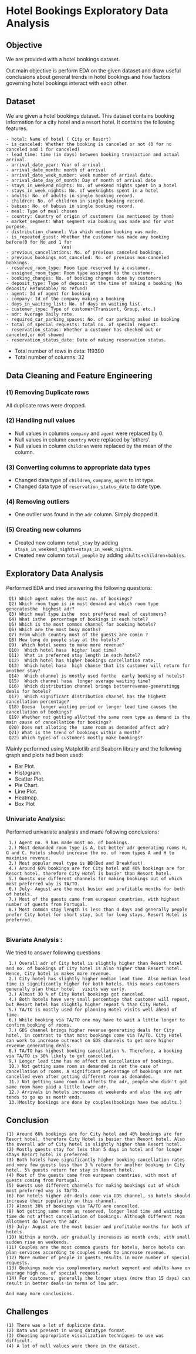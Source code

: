 # Hotel Bookings Exploratory Data Analysis

## Objective
We are provided with a hotel bookings dataset. 

Out main objective is perform EDA on the given dataset and draw useful conclusions about general trends in hotel bookings and how factors governing hotel bookings interact with each other.

## Dataset
We are given a hotel bookings dataset. This dataset contains booking information for a city hotel and a resort hotel. It contains the following features.

```
- hotel: Name of hotel ( City or Resort)
- is_canceled: Whether the booking is canceled or not (0 for no canceled and 1 for canceled)
- lead_time: time (in days) between booking transaction and actual arrival.
- arrival_date_year: Year of arrival
- arrival_date_month: month of arrival
- arrival_date_week_number: week number of arrival date.
- arrival_date_day_of_month: Day of month of arrival date
- stays_in_weekend_nights: No. of weekend nights spent in a hotel
- stays_in_week_nights: No. of weeknights spent in a hotel
- adults: No. of adults in single booking record.
- children: No. of children in single booking record.
- babies: No. of babies in single booking record. 
- meal: Type of meal chosen 
- country: Country of origin of customers (as mentioned by them)
- market_segment: What segment via booking was made and for what purpose.
- distribution_channel: Via which medium booking was made.
- is_repeated_guest: Whether the customer has made any booking before(0 for No and 1 for 
                     Yes)
- previous_cancellations: No. of previous canceled bookings.
- previous_bookings_not_canceled: No. of previous non-canceled bookings.
- reserved_room_type: Room type reserved by a customer.
- assigned_room_type: Room type assigned to the customer.
- booking_changes: No. of booking changes done by customers
- deposit_type: Type of deposit at the time of making a booking (No deposit/ Refundable/ No refund)
- agent: Id of agent for booking
- company: Id of the company making a booking
- days_in_waiting_list: No. of days on waiting list.
- customer_type: Type of customer(Transient, Group, etc.)
- adr: Average Daily rate.
- required_car_parking_spaces: No. of car parking asked in booking
- total_of_special_requests: total no. of special request.
- reservation_status: Whether a customer has checked out or canceled,or not showed 
- reservation_status_date: Date of making reservation status.
```

- Total number of rows in data: 119390
- Total number of columns: 32
## Data Cleaning and Feature Engineering

### (1) Removing Duplicate rows
All duplicate rows were dropped.

### (2) Handling null values
- Null values in columns `company` and `agent` were replaced by 0.
- Null values in column `country` were replaced by 'others'.
- Null values in column `children` were replaced by the mean of the column.
  

### (3) Converting columns to appropriate data types

- Changed data type of `children`, `company`, `agent` to int type.
- Changed data type of `reservation_status_date` to date type.

### (4) Removing outliers

- One outlier was found in the `adr` column. Simply dropped it.

### (5) Creating new columns
- Created new column `total_stay` by adding `stays_in_weekend_nights`+`stays_in_week_nights`.
- Created new column `total_people` by adding `adults`+`children`+`babies`.

## Exploratory Data Analysis

Performed EDA and tried answering the following questions:

```
 Q1) Which agent makes the most no. of bookings?
 Q2) Which room type is in most demand and which room type generatesthe  highest adr?
 Q3) Which meal type isthe  most preffered meal of customers?
 Q4) What isthe  percentage of bookings in each hotel?
 Q5) Which is the most common channel for booking hotels?
 Q6) Which are the most busy months?
 Q7) From which country most of the guests are comin ?
 Q8) How long do people stay at the hotels?
 Q9)  Which hotel seems to make more revenue?
 Q10)  Which hotel hasa  higher lead time?
 Q11)  What is preferred stay length in each hotel?
 Q12)  Which hotel has higher bookings cancellation rate.
 Q13)  Which hotel hasa  high chance that its customer will return for another stay?
 Q14)  Which channel is mostly used forthe  early booking of hotels?
 Q15)  Which channel hasa  longer average waiting time?
 Q16)  Which distribution channel brings betterrevenue-generatingg deals for hotels?
 Q17)  Which significant distribution channel has the highest cancellation percentage?
 Q18) Doesa  longer waiting period or longer lead time causes the cancellation of bookings?
 Q19) Whether not getting allotted the same room type as demand is the main cause of cancellation for bookings?
 Q20) Does not alloting the  same room as demanded affect adr? 
 Q21) What is the trend of bookings within a month?
 Q22) Which types of customers mostly make bookings?

```

Mainly performed using Matplotlib and Seaborn library and the following graph and plots had been used:
  -  Bar Plot.
  -  Histogram.
   - Scatter Plot.
   - Pie Chart.
   - Line Plot.
   - Heatmap.
- Box Plot
             
###  Univariate Analysis:

Performed univariate analysis and made following conclusions:
```
 1.) Agent no. 9 has made most no. of bookings.
 2.) Most demanded room type is A, but better adr generating rooms H, G and C. Hotels should increase the no. of room types A and H to maximise revenue.
 3.) Most popular meal type is BB(Bed and Breakfast).
 4.) Around 60% bookings are for City hotel and 40% bookings are for Resort hotel, therefore City Hotel is busier than Resort hotel.
 5.) Guests use different channels for making bookings out of which most preferred way is TA/TO.
 6.) July- August are the most busier and profitable months for both of hotels. 
 7.) Most of the guests came from european countries, with highest number of guests from Portugal.
 8.) Most common stay length is less than 4 days and generally people prefer City hotel for short stay, but for long stays, Resort Hotel is preferred.
 
```




### Bivariate Analysis :

We tried to answer following questions
```
 1.) Overall adr of City hotel is slightly higher than Resort hotel and no. of bookings of City hotel is also higher than Resort hotel. Hence, City hotel is makes more revenue.
 2.) City hotel has slightly higher median lead time. Also median lead time is significantly higher for both hotels, this means customers generally plan their hotel   visits way early.
 3.) Almost 30 % of City Hotel bookings got canceled.
 4.) Both hotels have very small percentage that customer will repeat, but Resort hotel has slightly higher repeat % than City Hotel.
 5.) TA/TO is mostly used for planning Hotel visits well ahead of time. 
 6.) While booking via TA/TO one may have to wait a little longer to confirm booking of rooms.
 7.) GDS channel brings higher revenue generating deals for City hotel, in contrast to that most bookings come via TA/TO. City Hotel can work to increase outreach on GDS channels to get more higher revenue generating deals.
 8.) TA/TO has highest booking cancellation %. Therefore, a booking via TA/TO is 30% likely to get cancelled.
 9.) Longer lead time has no affect on cancellation of bookings.
 10.) Not getting same room as demanded is not the case of cancellation of rooms. A significant percentage of bookings are not cancelled even after getting different room as demanded.
 11.) Not getting same room do affects the adr, people who didn't got same room have paid a little lower adr. 
 12.) Arrivals in hotels increases at weekends and also the avg adr tends to go up as month ends. 
 13.)Moslty bookings are done by couples(bookings have two adults.)
```

## Conclusion

```
(1) Around 60% bookings are for City hotel and 40% bookings are for Resort hotel, therefore City Hotel is busier than Resort hotel. Also the overall adr of City hotel is slightly higher than Resort hotel.
(2) Mostly guests stay for less than 5 days in hotel and for longer stays Resort hotel is preferred.
(3) Both hotels have significantly higher booking cancellation rates and very few guests less than 3 % return for another booking in City hotel. 5% guests return for stay in Resort hotel.
(4) Most of the guests came from european countries, with most of guests coming from Portugal.
(5) Guests use different channels for making bookings out of which most preferred way is TA/TO.
(6) For hotels higher adr deals come via GDS channel, so hotels should increase their popularity on this channel.
(7) Almost 30% of bookings via TA/TO are cancelled.
(8) Not getting same room as reserved, longer lead time and waiting time do not affect cancellation of bookings. Although different room allotment do lowers the adr.
(9) July- August are the most busier and profitable months for both of hotels. 
(10) Within a month, adr gradually increases as month ends, with small sudden rise on weekends.
(11) Couples are the most common guests for hotels, hence hotels can plan services according to couples needs to increase revenue.
(12) More number of people in guests results in more number of special requests.
(13) Bookings made via complementary market segment and adults have on average high no. of special request.
(14) For customers, generally the longer stays (more than 15 days) can result in better deals in terms of low adr.

And many more conclusions.
```
## Challenges
```
(1) There was a lot of duplicate data.
(2) Data was present in wrong datatype format.
(3) Choosing appropriate visualization techniques to use was difficult.
(4) A lot of null values were there in the dataset.



